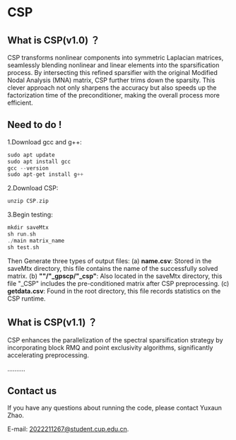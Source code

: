 # CSP

## What is CSP(v1.0) ？
CSP transforms nonlinear components into symmetric Laplacian matrices, seamlessly blending nonlinear and linear elements into the sparsification process. By intersecting this refined sparsifier with the original Modified Nodal Analysis (MNA) matrix, CSP further trims down the sparsity. This clever approach not only sharpens the accuracy but also speeds up the factorization time of the preconditioner, making the overall process more efficient. 

## Need to do !
1.Download gcc and g++:
```c++
sudo apt update
sudo apt install gcc
gcc --version
sudo apt-get install g++
```
2.Download CSP:
```c++
unzip CSP.zip
```
3.Begin testing:
```c++
mkdir saveMtx
sh run.sh
./main matrix_name
sh test.sh
```
Then Generate three types of output files:
(a) **name.csv**: Stored in the saveMtx directory, this file contains the name of the successfully solved matrix.
(b) **""/"_gpscp/"_csp"**: Also located in the saveMtx directory, this file "_CSP" includes the pre-conditioned matrix after CSP preprocessing.
(c) **getdata.csv**: Found in the root directory, this file records statistics on the CSP runtime.

## What is CSP(v1.1) ？
CSP enhances the parallelization of the spectral sparsification strategy by incorporating block RMQ and point exclusivity algorithms, significantly accelerating preprocessing.

..........

## Contact us
If you have any questions about running the code, please contact Yuxaun Zhao.

E-mail: 2022211267@student.cup.edu.cn.
